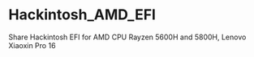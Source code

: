 # Hackintosh_AMD_EFI
Share Hackintosh EFI for AMD CPU Rayzen 5600H and 5800H, Lenovo Xiaoxin Pro 16
